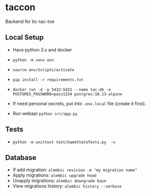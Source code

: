 # taccon

Backend for tic-tac-toe

## Local Setup

- Have python 3.x and docker
- `python -m venv env`
- `source env/Scripts/activate`
- `pip install -r requirements.txt`
- `docker run -d -p 5432:5432 --name tac-db -e POSTGRES_PASSWORD=pass1234 postgres:10.13-alpine`
- If need personal secrets, put into `.env.local` file (create it first).

- Run webapi `python src/app.py`

## Tests

- `python -m unittest test/GameStateTests.py  -v`

## Database

- If add migration: `alembic revision -m "my migration name"`
- Apply migrations: `alembic upgrade head`
- Unapply migrations: `alembic downgrade base`
- View migrations history: `alembic history --verbose`
